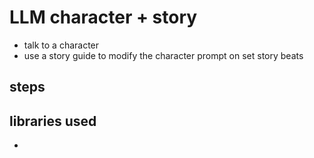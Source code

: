 # LLM character + story

- talk to a character
- use a story guide to modify the character prompt on set story beats

## steps


## libraries used
- 